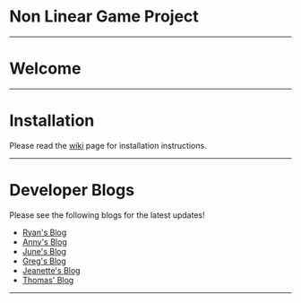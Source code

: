 # Non Linear Game Project
---
# Welcome
---
# Installation

Please read the [wiki](https://github.com/drdgvhbh/non-linear-game-project/wiki/Installation) page for installation instructions.

---
# Developer Blogs

Please see the following blogs for the latest updates!

* [Ryan's Blog](https://drdgvhbh.github.io/non-linear-game/)
* [Anny's Blog](https://nyanilee.github.io/)
* [June's Blog](https://wsdlksd.tumblr.com/)
* [Greg's Blog](https://datt3701group2nonlineargame.blogspot.ca/)
* [Jeanette's Blog](https://fantashii.tumblr.com/)
* [Thomas' Blog](https://nonlinearcat.wordpress.com/category/thomas/)
---
